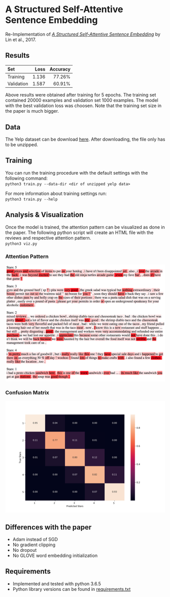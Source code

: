 # A Structured Self-Attentive Sentence Embedding
Re-Implementation of [_A Structured Self-Attentive Sentence Embedding_](https://arxiv.org/pdf/1703.03130.pdf) by Lin et al., 2017.

## Results

| Set        | Loss     | Accuracy |
|:-----------|---------:|---------:|
| Training   | 1.136    | 77.26%   |
| Validation | 1.587    | 60.91%   |

Above results were obtained after training for 5 epochs. The training set contained 20000 examples and validation set 1000 examples. The model with the best validation loss was choosen. Note that the training set size in the paper is much bigger.

## Data
The Yelp dataset can be download [here](http://pan.webis.de/clef16/pan16-web/author-profiling.html). 
After downloading, the file only has to be unzipped.

## Training
You can run the training procedure with the default settings with the following command:  
`python3 train.py --data-dir <dir of unzipped yelp data>`

For more information about training settings run:  
`python3 train.py --help`

## Analysis & Visualization
Once the model is trained, the attention pattern can be visualized as done in the paper.
The following python script will create an HTML file with the reviews and respective attention pattern.  
`python3 viz.py`

### Attention Pattern 
![](imgs/viz2.png)

### Confusion Matrix
![](imgs/cm.png)

## Differences with the paper
- Adam instead of SGD
- No gradient clipping
- No dropout
- No GLOVE word embedding initialization

## Requirements
- Implemented and tested with python 3.6.5
- Python library versions can be found in [requirements.txt](requirements.txt)
